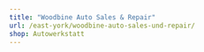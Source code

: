 ```yaml
---
title: "Woodbine Auto Sales & Repair"
url: /east-york/woodbine-auto-sales-und-repair/
shop: Autowerkstatt
---
```

